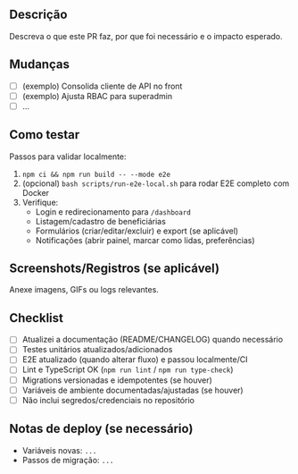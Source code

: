 ## Descrição

Descreva o que este PR faz, por que foi necessário e o impacto esperado.

## Mudanças

- [ ] (exemplo) Consolida cliente de API no front
- [ ] (exemplo) Ajusta RBAC para superadmin
- [ ] ...

## Como testar

Passos para validar localmente:

1. `npm ci && npm run build -- --mode e2e`
2. (opcional) `bash scripts/run-e2e-local.sh` para rodar E2E completo com Docker
3. Verifique:
   - Login e redirecionamento para `/dashboard`
   - Listagem/cadastro de beneficiárias
   - Formulários (criar/editar/excluir) e export (se aplicável)
   - Notificações (abrir painel, marcar como lidas, preferências)

## Screenshots/Registros (se aplicável)

Anexe imagens, GIFs ou logs relevantes.

## Checklist

- [ ] Atualizei a documentação (README/CHANGELOG) quando necessário
- [ ] Testes unitários atualizados/adicionados
- [ ] E2E atualizado (quando alterar fluxo) e passou localmente/CI
- [ ] Lint e TypeScript OK (`npm run lint` / `npm run type-check`)
- [ ] Migrations versionadas e idempotentes (se houver)
- [ ] Variáveis de ambiente documentadas/ajustadas (se houver)
- [ ] Não inclui segredos/credenciais no repositório

## Notas de deploy (se necessário)

- Variáveis novas: `...`
- Passos de migração: `...`
